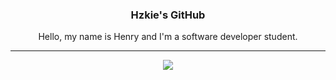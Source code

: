<div>
	<h3 align="center">Hzkie's GitHub</h3>
	<p align="center">Hello, my name is Henry and I'm a software developer student.</p>
</div>
<hr class="rounded">
<div>
	<p align="center"><img src="https://cdn.upload.systems/uploads/RblvwDXV.png"></p>
</div>
